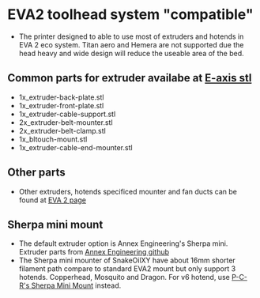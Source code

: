 # EVA2 toolhead system "compatible"

- The printer designed to able to use most of extruders and hotends in EVA 2 eco system. Titan aero and Hemera are not supported due the head heavy and wide design will reduce the useable area of the bed.

## Common parts for extruder availabe at [E-axis stl](https://github.com/ChipCE/SnakeOil-XY/tree/master/BETA1_Release/STLs/E-axis)

- 1x_extruder-back-plate.stl
- 1x_extruder-front-plate.stl
- 1x_extruder-cable-support.stl
- 2x_extruder-belt-mounter.stl
- 2x_extruder-belt-clamp.stl
- 1x_bltouch-mount.stl
- 1x_extruder-cable-end-mounter.stl

## Other parts

- Other extruders, hotends specificed mounter and fan ducts can be found at [EVA 2 page](https://main.eva-3d.page/)

## Sherpa mini mount

- The default extruder option is Annex Engineering's Sherpa mini. Extruder parts from [Annex Engineering github](https://github.com/Annex-Engineering/Sherpa_Mini-Extruder)
- The Sherpa mini mounter of SnakeOilXY have about 16mm shorter filament path compare to standard EVA2 mount but only support 3 hotends. Copperhead, Mosquito and Dragon. For v6 hotend, use [P-C-R's Sherpa Mini Mount](https://github.com/EVA-3D/contrib-extras/blob/main/docs/extruders/pcr-sherpa-mini.md) instead.
